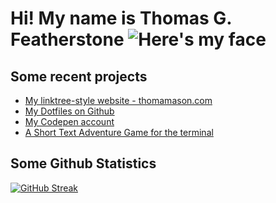  # Hi! My name is **Thomas G. Featherstone**  ![Here's my face](/assets/portrait.jpg "Size of that face.... massive")

## Some recent projects
- [My linktree-style website - thomamason.com](https://www.thomamason.com)
- [My Dotfiles on Github](https://github.com/thomamason/dedustfiles)
- [My Codepen account](https://codepen.io/thomamason)
- [A Short Text Adventure Game for the terminal](https://github.com/thomamason/text-adventure-game)

## Some Github Statistics
[![GitHub Streak](https://github-readme-streak-stats.herokuapp.com?user=thomamason&theme=dark&date_format=M%20j%5B%2C%20Y%5D)](https://git.io/streak-stats)

